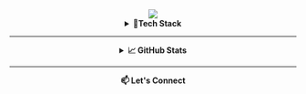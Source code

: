 
<div align="center">
  <img src="https://capsule-render.vercel.app/api?type=waving&color=auto&height=300&section=header&text=Irene%20Kang&fontSize=90&animation=fadeIn&desc=🐒&descAlignY=70&descAlign=62">

<details>
<summary><strong>🔧Tech Stack</strong></summary>

---
Some of the technologies I've worked with and ***am currently learning*** include:

<div align="center">

#### Languages & Tools
![Python](https://img.shields.io/badge/-Python-3776AB?style=flat-square&logo=python&logoColor=white)
![C](https://img.shields.io/badge/-C-A8B9CC?style=flat-square&logo=c&logoColor=white)
![Haskell](https://img.shields.io/badge/-Haskell-5D4F85?style=flat-square&logo=haskell&logoColor=white)
![SQL](https://img.shields.io/badge/-SQL-4479A1?style=flat-square&logo=postgresql&logoColor=white)
![TypeScript](https://img.shields.io/badge/-TypeScript-3178C6?style=flat-square&logo=typescript&logoColor=white)
![JavaScript](https://img.shields.io/badge/-JavaScript-F7DF1E?style=flat-square&logo=javascript&logoColor=black)
![GoLang](https://img.shields.io/badge/-Go-00ADD8?style=flat-square&logo=go&logoColor=white)

#### Frameworks & Libraries
![React](https://img.shields.io/badge/-React-61DAFB?style=flat-square&logo=react&logoColor=black)
![Django](https://img.shields.io/badge/-Django-092E20?style=flat-square&logo=django&logoColor=white)
![FastAPI](https://img.shields.io/badge/-FastAPI-009688?style=flat-square&logo=fastapi&logoColor=white)
![TailwindCSS](https://img.shields.io/badge/-TailwindCSS-38B2AC?style=flat-square&logo=tailwind-css&logoColor=white)

#### Developer Tools
![Git](https://img.shields.io/badge/-Git-F05032?style=flat-square&logo=git&logoColor=white)
![GitHub](https://img.shields.io/badge/-GitHub-181717?style=flat-square&logo=github&logoColor=white)
![Docker](https://img.shields.io/badge/-Docker-2496ED?style=flat-square&logo=docker&logoColor=white)
![Jira](https://img.shields.io/badge/-Jira-0052CC?style=flat-square&logo=jira&logoColor=white)
![Asana](https://img.shields.io/badge/-Asana-273849?style=flat-square&logo=asana&logoColor=white)
![Figma](https://img.shields.io/badge/-Figma-F24E1E?style=flat-square&logo=figma&logoColor=white)

and more!

I'm always looking to learn new technologies and tools. If you have any recommendations, please feel free to reach out to me!

</div>
</details>

---

<details>
<summary><strong>📈 GitHub Stats</strong></summary>

![Your GitHub stats](https://github-readme-stats.vercel.app/api?username=kangwork&show_icons=true&theme=radical)
</details>


---
<a href="mailto:irene.kang@mail.utoronto.ca" style="text-decoration: none;"><strong>📫 Let's Connect</strong></a>

<!-- - [LinkedIn]
- [Email](mailto:irene.kang@mail.utoronto.ca) 
- [Portfolio] -->

</div>
